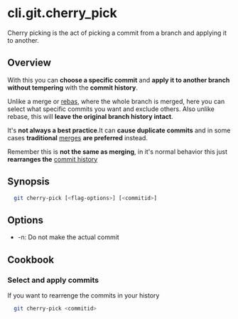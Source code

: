 # cli.git.cherry_pick

Cherry picking is the act of picking a commit from a branch and applying it to
another.

## Overview

With this you can **choose a specific commit** and **apply it to another branch**
**without tempering** with the **commit history**.

Unlike a merge or [rebas](./7ddq.md), where the whole branch is merged, here
you can select what specific commits you want and exclude others. Also unlike
rebase, this will **leave the original branch history intact**.

It's **not always a best practice**.It can **cause duplicate commits** and in
some cases **traditional** [merges](./drni.md) **are preferred** instead.

Remember this is **not the same as merging**, in it's normal behavior this just
**rearranges the** [commit history](./m36a.md)

## Synopsis

```sh
  git cherry-pick [<flag-options>] [<commitid>]
```

## Options

- -n: Do not make the actual commit

## Cookbook

### Select and apply commits

If you want to rearrenge the commits in your history

```sh
  git cherry-pick <commitid>
```
